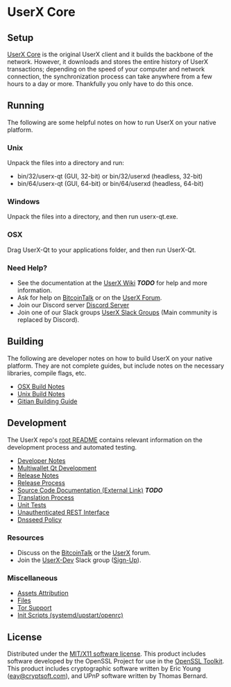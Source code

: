 UserX Core
=====================

Setup
---------------------
[UserX Core](http://userx.org/wallet) is the original UserX client and it builds the backbone of the network. However, it downloads and stores the entire history of UserX transactions; depending on the speed of your computer and network connection, the synchronization process can take anywhere from a few hours to a day or more. Thankfully you only have to do this once.

Running
---------------------
The following are some helpful notes on how to run UserX on your native platform.

### Unix

Unpack the files into a directory and run:

- bin/32/userx-qt (GUI, 32-bit) or bin/32/userxd (headless, 32-bit)
- bin/64/userx-qt (GUI, 64-bit) or bin/64/userxd (headless, 64-bit)

### Windows

Unpack the files into a directory, and then run userx-qt.exe.

### OSX

Drag UserX-Qt to your applications folder, and then run UserX-Qt.

### Need Help?

* See the documentation at the [UserX Wiki](https://en.bitcoin.it/wiki/Main_Page) ***TODO***
for help and more information.
* Ask for help on [BitcoinTalk](https://bitcointalk.org/index.php?topic=1262920.0) or on the [UserX Forum](http://forum.userx.org/).
* Join our Discord server [Discord Server](https://discord.userx.org)
* Join one of our Slack groups [UserX Slack Groups](https://userx.org/slack-logins/) (Main community is replaced by Discord).

Building
---------------------
The following are developer notes on how to build UserX on your native platform. They are not complete guides, but include notes on the necessary libraries, compile flags, etc.

- [OSX Build Notes](build-osx.md)
- [Unix Build Notes](build-unix.md)
- [Gitian Building Guide](gitian-building.md)

Development
---------------------
The UserX repo's [root README](https://github.com/uservapp/UserX/blob/master/README.md) contains relevant information on the development process and automated testing.

- [Developer Notes](developer-notes.md)
- [Multiwallet Qt Development](multiwallet-qt.md)
- [Release Notes](release-notes.md)
- [Release Process](release-process.md)
- [Source Code Documentation (External Link)](https://dev.visucore.com/bitcoin/doxygen/) ***TODO***
- [Translation Process](translation_process.md)
- [Unit Tests](unit-tests.md)
- [Unauthenticated REST Interface](REST-interface.md)
- [Dnsseed Policy](dnsseed-policy.md)

### Resources

* Discuss on the [BitcoinTalk](https://bitcointalk.org/index.php?topic=1262920.0) or the [UserX](http://forum.userx.org/) forum.
* Join the [UserX-Dev](https://userx-dev.slack.com/) Slack group ([Sign-Up](https://userx-dev.herokuapp.com/)).

### Miscellaneous
- [Assets Attribution](assets-attribution.md)
- [Files](files.md)
- [Tor Support](tor.md)
- [Init Scripts (systemd/upstart/openrc)](init.md)

License
---------------------
Distributed under the [MIT/X11 software license](http://www.opensource.org/licenses/mit-license.php).
This product includes software developed by the OpenSSL Project for use in the [OpenSSL Toolkit](https://www.openssl.org/). This product includes
cryptographic software written by Eric Young ([eay@cryptsoft.com](mailto:eay@cryptsoft.com)), and UPnP software written by Thomas Bernard.
